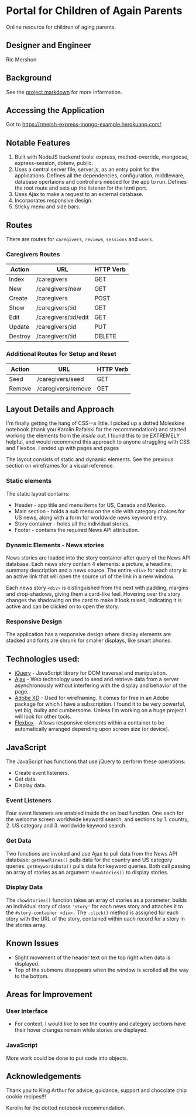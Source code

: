 # Portal for Children of Again Parents
Online resource for children of aging parents.

## Designer and Engineer
Ric Mershon

## Background
See the [project markdown](https://git.generalassemb.ly/Software-Engineering-Immersive-Remote/SEIR-Waverider/tree/master/projects/project_2) for more information.
## Accessing the Application

Got to https://rmersh-express-mongo-example.herokuapp.com/.

## Notable Features

1. Built with NodeJS backend tools: express, method-override, mongoose, express-session, dotenv, public.
2. Uses a central server file, server.js, as an entry point for the applications. Defines all the dependencies, configuration, middleware, database opertaions and controllers needed for the app to run. Defines the root route and sets up the listener for the html port.
2. Uses Ajax to make a request to an external database.
3. Incorporates responsive design.
4. Sticky menu and side bars.

## Routes
There are routes for `caregivers`, `reviews`, `sessions` and `users`.

### Caregivers Routes

| Action | URL | HTTP Verb |
| ------ |---  | --------- |
| Index | /caregivers | GET |
| New | /caregivers/new | GET |
| Create | /caregivers | POST |
| Show | /caregivers/:id | GET |
| Edit | /caregivers/:id/edit | GET |
| Update | /caregivers/:id | PUT |
| Destroy | /caregivers/:id | DELETE |

### Additional Routes for Setup and Reset

| Action | URL | HTTP Verb |
| ------ |---  | --------- |
| Seed | /caregivers/seed | GET |
| Remove | /caregivers/remove | GET |


## Layout Details and Approach
I'm finally getting the hang of CSS--a little. I picked up a dotted Moleskine notebook (thank you Karolin Rafalski for the recommendation!) and started working the elements from the *inside out*. I found this to be EXTREMELY helpful, and would recommend this approach to anyone struggling with CSS and Flexbox. I ended up with pages and pages


The layout consists of static and dynamic elements. See the previous section on wireframes for a visual reference.

### Static elements
The static layout contains:

* Header - app title and menu items for US, Canada and Mexico.
* Main section - holds a sub menu on the side with category choices for US news, along with a form for worldwide news keyword entry.
* Story container - holds all the individual stories.
* Footer - contains the required News API attribution.

### Dynamic Elements - News stories
News stories are loaded into the story container after query of the News API database. Each news story contain 4 elements: a picture, a headline, summary description and a news source. The entire `<div>` for each story is an active link that will open the source url of the link in a new window.

Each news story `<div>` is distinguished from the next with padding, margins and drop-shadows, giving them a card-like feel. Hovering over the story changes the shadowing on the card to make it look raised, indicating it is active and can be clicked on to open the story.

### Responsive Design
The application has a responsive design where display elements are stacked and fonts are shrunk for smaller displays, like smart phones.

## Technologies used:

* [jQuery](https://jquery.com/) - JavaScript library for DOM traversal and manipulation.
* [Ajax](https://api.jquery.com/jquery.ajax/) - Web technology used to send and retrieve data from a server asynchronously without interfering with the display and behavior of the page.
* [Adobe XD](https://www.adobe.com/products/xd.html?sdid=12B9F15S&mv=Search&ef_id=CjwKCAiAvonyBRB7EiwAadauqWmOixI61Qf9ss2N6uknIujAN22N8Qc4_AZqnOFY4PI0PFRsFicQCxoC30oQAvD_BwE:G:s&s_kwcid=AL!3085!3!315233774109!e!!g!!adobe%20xd) - Used for wireframing. It comes for free in an Adobe package for which I have a subscription. I found it to be very powerful, yet big, bulky and cumbersome. Unless I'm working on a huge project I will look for other tools.
* [Flexbox](https://css-tricks.com/snippets/css/a-guide-to-flexbox/) - Allows responsive elements within a container to be automatically arranged depending upon screen size (or device).

## JavaScript
The JavaScript has functions that use jQuery to perform these operations:
* Create event listeners.
* Get data.
* Display data.

### Event Listeners
Four event listeners are enabled inside the on load function. One each for  the welcome screen worldwide keyword search, and sections by 1. country, 2. US category and 3. worldwide keyword search.

### Get Data
Two functions are invoked and use Ajax to pull data from the News API database: `getHeadlines()` pulls data for the country and US category queries. `getKeywordsData()` pulls data for keyword queries. Both call passing an array of stories as an argument `showStories()` to display stories.

### Display Data
The `showStories()` function takes an array of stories as a parameter, builds an individual story of class `'story'` for each news story and attaches it to the `#story-container <div>.` The `.click()` method is assigned for each story with the URL of the story, contained within each record for a story in the stories array.

## Known Issues
* Slight movement of the header text on the top right when data is displayed.
* Top of the submenu disappears when the window is scrolled all the way to the bottom.

## Areas for Improvement

### User Interface
* For context, I would like to see the country and category sections have their hover changes remain while stories are displayed.

### JavaScript
More work could be done to put code into objects.

## Acknowledgements
Thank you to King Arthur for advice, guidance, support and chocolate chip cookie recipes!!!

Karolin for the dotted notebook recommendation.
